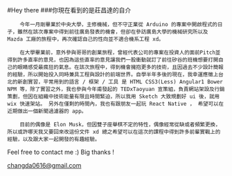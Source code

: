 #Hey there
###你現在看到的是莊昌達的自介

		今年一月剛畢業於中央大學，主修機械，但不守正業從 Arduino 的專案中開啟程式的日子，雖然在該次專案中得到前往廣島發表的機會，但卻在參訪廣島大學的機械研究所以及 Mazda 工廠的旅程中，再次確認自己的性向並不適合機系工程 xd。
	
		在大學畢業前，意外參與哥哥的創業旅程，曾經代表公司的專案在投資人的面前Pitch並得到許多直率的意見，也因為這些直率的意見讓我們一股衝動就訂了前往矽谷的班機想要打開自己的眼睛感受最瘋狂的氣息。在該次旅程中，得到機會擁抱更多的技術，且因過去不少設計簡報的經驗，所以開始投入同時兼具工程與設計的前端世界。自學半年多後的現在，我幸運應徵上台北的新創實習，平常用到的語言 / 框架 / 工具 是 HTML CSS3(Less) Angular1 Bower NPM 等，除了實習之外，我也參與今年甫發起的 TEDxTaoyuan 宣策組，負責網站架設及行銷策劃，但因在組織中技術能量有限且時間緊迫，所以我用 Sketch 大致規劃好 ui 後，就用 wix 快速架站。 另外在僅剩的時間內，我也有跟朋友一起玩 React Native ， 希望可以在近期做出一個新聞過濾器的 app。
	
		目前的偶像是 Elon Musk，但因雙子座舉棋不定的特性，偶像經常從缺或者頻繁更換，所以或許哪天我又要回來改這份文件 xd 總之希望可以在這次的課程中得到許多前輩實戰上的經驗，以及跟大家一起開發的有趣經驗。

Feel free to contact me :) Big thanks !
	
changda0616@gmail.com